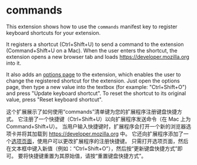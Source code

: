 # commands

This extension shows how to use the `commands` manifest key to register keyboard shortcuts for your extension.

It registers a shortcut (Ctrl+Shift+U) to send a command to the extension (Command+Shift+U on a Mac).
When the user enters the shortcut, the extension opens a new browser tab and loads https://developer.mozilla.org into it.

It also adds an [options page](https://developer.mozilla.org/en-US/Add-ons/WebExtensions/user_interface/Options_pages) to the extension, which enables the user to change the registered shortcut for the extension. Just open the options page, then type a new value into the textbox (for example: "Ctrl+Shift+O") and press "Update keyboard shortcut". To reset the shortcut to its original value, press "Reset keyboard shortcut".


这个扩展展示了如何使用“commands”清单键为您的扩展程序注册键盘快捷方式。
它注册了一个快捷键（Ctrl+Shift+U）以向扩展程序发送命令（在 Mac 上为 Command+Shift+U）。
当用户输入快捷键时，扩展程序会打开一个新的浏览器选项卡并将其加载到 https://developer.mozilla.org 中。
它还向扩展程序添加了一个[选项页面](https://developer.mozilla.org/en-US/Add-ons/WebExtensions/user_interface/Options_pages)，使用户可以更改扩展程序的注册快捷键。
只需打开选项页面，然后在文本框中键入新值（例如：“Ctrl+Shift+O”），然后按“更新键盘快捷方式”即可。
要将快捷键重置为其原始值，请按“重置键盘快捷方式”。